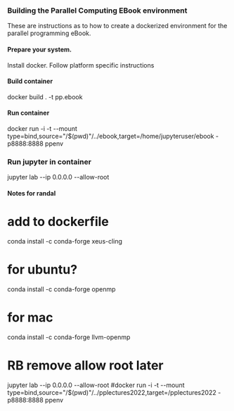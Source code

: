 ### Building the Parallel Computing EBook environment

These are instructions as to how to create a dockerized environment for the parallel programming eBook.

#### Prepare your system.

Install docker.  Follow platform specific instructions

#### Build container

docker build . -t pp.ebook

#### Run container

docker run -i -t --mount type=bind,source="/$(pwd)"/../ebook,target=/home/jupyteruser/ebook -p8888:8888 ppenv


### Run jupyter in container

jupyter lab --ip 0.0.0.0 --allow-root


#### Notes for randal

# add to dockerfile
conda install -c conda-forge xeus-cling

# for ubuntu?
conda install -c conda-forge openmp

# for mac
conda install -c conda-forge llvm-openmp

# RB remove allow root later
jupyter lab --ip 0.0.0.0 --allow-root
#docker run -i -t --mount type=bind,source="/$(pwd)"/../pplectures2022,target=/pplectures2022 -p8888:8888 ppenv


